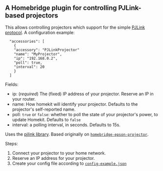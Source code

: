 ## A Homebridge plugin for controlling PJLink-based projectors 

This allows controlling projectors which support for the simple [PJLink protocol](https://pjlink.jbmia.or.jp/english/).  A configuration example:

```
  "accessories": [
    {
	"accessory": "PJLinkProjector"
	"name": "MyProjector",
	"ip": "192.168.0.2",
	"poll": true,
	"interval": 20
    }
  ]
```

Fields:

- ip: (_required_) The (fixed) IP address of your projector.  Reserve an IP in your router.
- name: How homekit will identify your projector.  Defaults to the projector's self-reported name.
- poll: `true` or `false`: whether to poll the state of your projector's power, to update Homekit.  Defaults to `false`
- interval: a polling interval, in seconds. Defaults to 15s.


Uses the [pjlink library](https://github.com/sy1vain/node-pjlink).
Based originally on [`homebridge-epson-projector`](https://github.com/valkjsaaa/homebridge-epson-projector).

Steps:

1. Connect your projector to your home network.
2. Reserve an IP address for your projector.
3. Create your config file according to [`config-example.json`](config-example.json)
